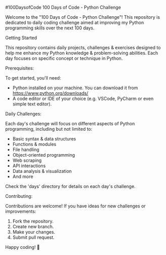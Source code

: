 #100DaysofCode
100 Days of Code - Python Challenge

Welcome to the "100 Days of Code - Python Challenge"! This repository is dedicated to daily coding challenge aimed at improving my Python programming skills over the next 100 days.

Getting Started

This repository contains daily projects, challenges & exercises designed to help me enhance my Python knowledge & problem-solving abilities. Each day focuses on specific concept or technique in Python.

Prerequisites:

To get started, you'll need:
- Python installed on your machine. You can download it from https://www.python.org/downloads/
- A code editor or IDE of your choice (e.g. VSCode, PyCharm or even simple text editor).


Daily Challenges:

Each day's challenge will focus on different aspects of Python programming, including but not limited to:
- Basic syntax & data structures
- Functions & modules
- File handling
- Object-oriented programming
- Web scraping
- API interactions
- Data analysis & visualization
- And more

Check the 'days' directory for details on each day's challenge.

Contributing:

Contributions are welcome! If you have ideas for new challenges or improvements:
1. Fork the repository.
2. Create new branch.
3. Make your changes.
4. Submit pull request.

Happy coding! 🎉

